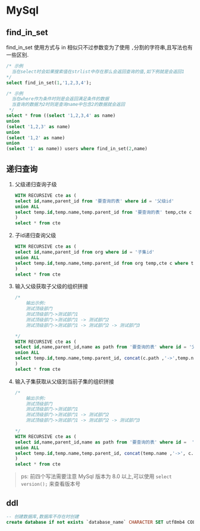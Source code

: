 # MySql

## find_in_set

find_in_set 使用方式与 in 相似只不过参数变为了使用 `,`分割的字符串,且写法也有一些区别.

```sql
/* 示例
  当在select时会如果搜索值在strlist中存在那么会返回查询的值,如下例就是会返回1
*/
select find_in_set(1,'1,2,3,4');

/* 示例
  当在where作为条件时则是会返回满足条件的数据
  当查询的数据为2时则是查询name中包含2的数据就会返回
 */
select * from ((select '1,2,3,4' as name)
union
(select '1,2,3' as name)
union
(select '1,2' as name)
union
(select '1' as name)) users where find_in_set(2,name)

```

## 递归查询

1. 父级递归查询子级

    ```sql
    WITH RECURSIVE cte as (
    select id,name,parent_id from '要查询的表' where id = '父级id'
    union ALL
    select temp.id,temp.name,temp.parent_id from '要查询的表' temp,cte c where temp.parent_id = c.id
    )
    select * from cte
    ```

2. 子id递归查询父级

    ```sql
    WITH RECURSIVE cte as (
    select id,name,parent_id from org where id = '子集id'
    union ALL
    select temp.id,temp.name,temp.parent_id from org temp,cte c where temp.id = c.parent_id
    )
    select * from cte
    ```

3. 输入父级获取子父级的组织拼接

    ```sql
    /*
        输出示例:
        测试顶级部门
        测试顶级部门->测试部门1
        测试顶级部门->测试部门1 -> 测试部门2
        测试顶级部门->测试部门1 -> 测试部门2 -> 测试部门3

    */
    WITH RECURSIVE cte as (
    select id,name,parent_id,name as path from '要查询的表' where id = '父级id'
    union ALL
    select temp.id,temp.name,temp.parent_id, concat(c.path ,'->',temp.name )as path from '要查询的表' temp,cte c where temp.parent_id = c.id
    )
    select * from cte
    ```

4. 输入子集获取从父级到当前子集的组织拼接

    ```sql
    /*
        输出示例:
        测试顶级部门
        测试顶级部门->测试部门1
        测试顶级部门->测试部门1 -> 测试部门2
        测试顶级部门->测试部门1 -> 测试部门2 -> 测试部门3

    */
    WITH RECURSIVE cte as (
    select id,name,parent_id,name as path from '要查询的表' where id =  '子集ID'
    union ALL
    select temp.id,temp.name,temp.parent_id, concat(temp.name ,'->', c.path )as path from '要查询的表' temp,cte c where temp. id = c.parent_id 
    )
    select * from cte
    ```

> ps: 前四个写法需要注意 MySql 版本为 8.0 以上,可以使用 `select version();` 来查看版本号

## ddl

```sql
-- 创建数据库,数据库不存在时创建
create database if not exists `database_name` CHARACTER SET utf8mb4 COLLATE utf8mb4_unicode_ci;
```
